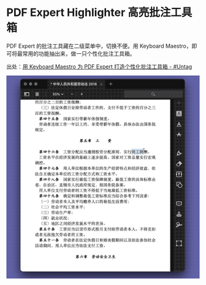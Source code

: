 # PDF Expert Highlighter 高亮批注工具箱

PDF Expert 的批注工具藏在二级菜单中，切换不便。用 Keyboard Maestro，即可将最常用的功能抽出来，做一只个性化批注工具箱。

出处：[用 Keyboard Maestro 为 PDF Expert 打造个性化批注工具箱 - #Untag](https://utgd.net/article/6927)

![title](img.gif)